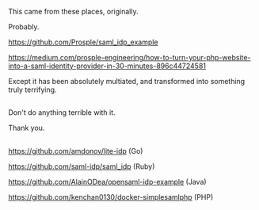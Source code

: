 
This came from these places, originally.

Probably.

https://github.com/Prosple/saml_idp_example

https://medium.com/prosple-engineering/how-to-turn-your-php-website-into-a-saml-identity-provider-in-30-minutes-896c44724581

Except it has been absolutely multiated, and transformed into something truly terrifying.

##
##

Don't do anything terrible with it. 

Thank you.

##
##


https://github.com/amdonov/lite-idp   (Go)

https://github.com/saml-idp/saml_idp  (Ruby)

https://github.com/AlainODea/opensaml-idp-example   (Java)

https://github.com/kenchan0130/docker-simplesamlphp  (PHP)


